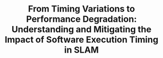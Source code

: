 ---
title: "From Timing Variations to Performance Degradation: Understanding and Mitigating the Impact of Software Execution Timing in SLAM"
collection: publications
venue: 'IEEE/RSJ International Conference on Intelligent Robots and Systems (IROS)'
citation: 'Ao Li, Han Liu, *Jinwen Wang*, and Ning Zhang. "From Timing Variations to Performance Degradation: Understanding and Mitigating the Impact of Software Execution Timing in SLAM.", International Conference on Intelligent Robots and Systems (IROS), IEEE/RSJ, 2022.'
---
